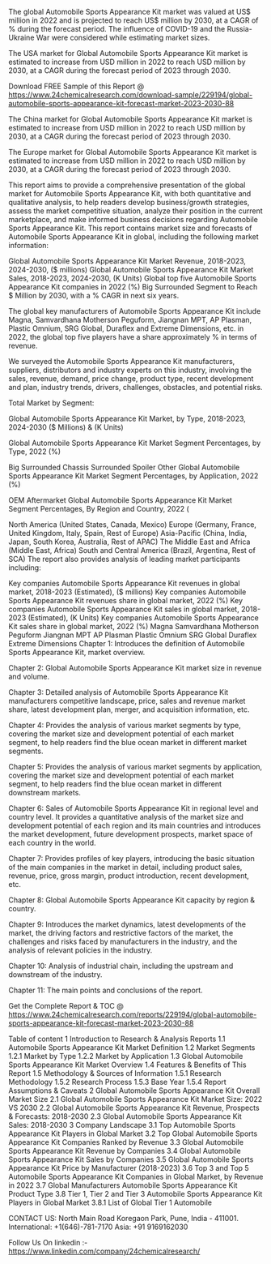 The global Automobile Sports Appearance Kit market was valued at US$ million in 2022 and is projected to reach US$ million by 2030, at a CAGR of % during the forecast period. The influence of COVID-19 and the Russia-Ukraine War were considered while estimating market sizes.

The USA market for Global Automobile Sports Appearance Kit  market is estimated to increase from USD million in 2022 to reach USD million by 2030, at a CAGR during the forecast period of 2023 through 2030.

Download FREE Sample of this Report @ https://www.24chemicalresearch.com/download-sample/229194/global-automobile-sports-appearance-kit-forecast-market-2023-2030-88

The China market for Global Automobile Sports Appearance Kit   market is estimated to increase from USD million in 2022 to reach USD million by 2030, at a CAGR during the forecast period of 2023 through 2030.

The Europe market for Global Automobile Sports Appearance Kit market is estimated to increase from USD million in 2022 to reach USD million by 2030, at a CAGR during the forecast period of 2023 through 2030.

This report aims to provide a comprehensive presentation of the global market for Automobile Sports Appearance Kit, with both quantitative and qualitative analysis, to help readers develop business/growth strategies, assess the market competitive situation, analyze their position in the current marketplace, and make informed business decisions regarding Automobile Sports Appearance Kit. This report contains market size and forecasts of Automobile Sports Appearance Kit in global, including the following market information:

Global Automobile Sports Appearance Kit Market Revenue, 2018-2023, 2024-2030, ($ millions)
Global Automobile Sports Appearance Kit Market Sales, 2018-2023, 2024-2030, (K Units)
Global top five Automobile Sports Appearance Kit companies in 2022 (%)
Big Surrounded Segment to Reach $ Million by 2030, with a % CAGR in next six years.

The global key manufacturers of Automobile Sports Appearance Kit include Magna, Samvardhana Motherson Peguform, Jiangnan MPT, AP Plasman, Plastic Omnium, SRG Global, Duraflex and Extreme Dimensions, etc. in 2022, the global top five players have a share approximately % in terms of revenue.

We surveyed the Automobile Sports Appearance Kit manufacturers, suppliers, distributors and industry experts on this industry, involving the sales, revenue, demand, price change, product type, recent development and plan, industry trends, drivers, challenges, obstacles, and potential risks.

Total Market by Segment:

Global Automobile Sports Appearance Kit Market, by Type, 2018-2023, 2024-2030 ($ Millions) & (K Units)

Global Automobile Sports Appearance Kit Market Segment Percentages, by Type, 2022 (%)

Big Surrounded
Chassis Surrounded
Spoiler
Other
Global Automobile Sports Appearance Kit Market Segment Percentages, by Application, 2022 (%)

OEM
Aftermarket
Global Automobile Sports Appearance Kit Market Segment Percentages, By Region and Country, 2022 (

North America (United States, Canada, Mexico)
Europe (Germany, France, United Kingdom, Italy, Spain, Rest of Europe)
Asia-Pacific (China, India, Japan, South Korea, Australia, Rest of APAC)
The Middle East and Africa (Middle East, Africa)
South and Central America (Brazil, Argentina, Rest of SCA)
The report also provides analysis of leading market participants including:

Key companies Automobile Sports Appearance Kit revenues in global market, 2018-2023 (Estimated), ($ millions)
Key companies Automobile Sports Appearance Kit revenues share in global market, 2022 (%)
Key companies Automobile Sports Appearance Kit sales in global market, 2018-2023 (Estimated), (K Units)
Key companies Automobile Sports Appearance Kit sales share in global market, 2022 (%)
Magna
Samvardhana Motherson Peguform
Jiangnan MPT
AP Plasman
Plastic Omnium
SRG Global
Duraflex
Extreme Dimensions
Chapter 1: Introduces the definition of Automobile Sports Appearance Kit, market overview.

Chapter 2: Global Automobile Sports Appearance Kit market size in revenue and volume.

Chapter 3: Detailed analysis of Automobile Sports Appearance Kit manufacturers competitive landscape, price, sales and revenue market share, latest development plan, merger, and acquisition information, etc.

Chapter 4: Provides the analysis of various market segments by type, covering the market size and development potential of each market segment, to help readers find the blue ocean market in different market segments.

Chapter 5: Provides the analysis of various market segments by application, covering the market size and development potential of each market segment, to help readers find the blue ocean market in different downstream markets.

Chapter 6: Sales of Automobile Sports Appearance Kit in regional level and country level. It provides a quantitative analysis of the market size and development potential of each region and its main countries and introduces the market development, future development prospects, market space of each country in the world.

Chapter 7: Provides profiles of key players, introducing the basic situation of the main companies in the market in detail, including product sales, revenue, price, gross margin, product introduction, recent development, etc.

Chapter 8: Global Automobile Sports Appearance Kit capacity by region & country.

Chapter 9: Introduces the market dynamics, latest developments of the market, the driving factors and restrictive factors of the market, the challenges and risks faced by manufacturers in the industry, and the analysis of relevant policies in the industry.

Chapter 10: Analysis of industrial chain, including the upstream and downstream of the industry.

Chapter 11: The main points and conclusions of the report.

Get the Complete Report & TOC @ https://www.24chemicalresearch.com/reports/229194/global-automobile-sports-appearance-kit-forecast-market-2023-2030-88

Table of content
1 Introduction to Research & Analysis Reports
1.1 Automobile Sports Appearance Kit Market Definition
1.2 Market Segments
1.2.1 Market by Type
1.2.2 Market by Application
1.3 Global Automobile Sports Appearance Kit Market Overview
1.4 Features & Benefits of This Report
1.5 Methodology & Sources of Information
1.5.1 Research Methodology
1.5.2 Research Process
1.5.3 Base Year
1.5.4 Report Assumptions & Caveats
2 Global Automobile Sports Appearance Kit Overall Market Size
2.1 Global Automobile Sports Appearance Kit Market Size: 2022 VS 2030
2.2 Global Automobile Sports Appearance Kit Revenue, Prospects & Forecasts: 2018-2030
2.3 Global Automobile Sports Appearance Kit Sales: 2018-2030
3 Company Landscape
3.1 Top Automobile Sports Appearance Kit Players in Global Market
3.2 Top Global Automobile Sports Appearance Kit Companies Ranked by Revenue
3.3 Global Automobile Sports Appearance Kit Revenue by Companies
3.4 Global Automobile Sports Appearance Kit Sales by Companies
3.5 Global Automobile Sports Appearance Kit Price by Manufacturer (2018-2023)
3.6 Top 3 and Top 5 Automobile Sports Appearance Kit Companies in Global Market, by Revenue in 2022
3.7 Global Manufacturers Automobile Sports Appearance Kit Product Type
3.8 Tier 1, Tier 2 and Tier 3 Automobile Sports Appearance Kit Players in Global Market
3.8.1 List of Global Tier 1 Automobile

CONTACT US:
North Main Road Koregaon Park, Pune, India - 411001.
International: +1(646)-781-7170
Asia: +91 9169162030

Follow Us On linkedin :- https://www.linkedin.com/company/24chemicalresearch/
